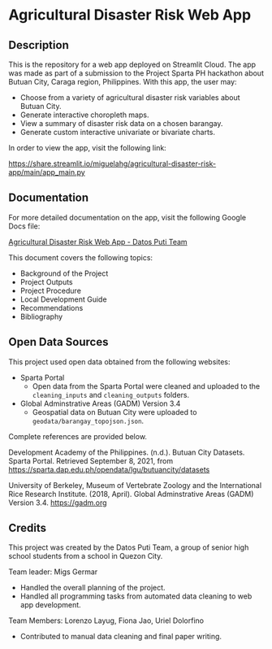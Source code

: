 # Agricultural Disaster Risk Web App

## Description

This is the repository for a web app deployed on Streamlit Cloud. The app was made as part of a submission to the Project Sparta PH hackathon about Butuan City, Caraga region, Philippines. With this app, the user may:

- Choose from a variety of agricultural disaster risk variables about Butuan City.
- Generate interactive choropleth maps.
- View a summary of disaster risk data on a chosen barangay.
- Generate custom interactive univariate or bivariate charts.

In order to view the app, visit the following link:

https://share.streamlit.io/miguelahg/agricultural-disaster-risk-app/main/app_main.py

## Documentation

For more detailed documentation on the app, visit the following Google Docs file:

[Agricultural Disaster Risk Web App - Datos Puti Team](https://docs.google.com/document/d/1feKAvHEzJG2PmKtZrXvsGHOJL4c-kaTc4b_W_fHP-68/edit?usp=sharing)

This document covers the following topics:

- Background of the Project
- Project Outputs
- Project Procedure
- Local Development Guide
- Recommendations
- Bibliography

## Open Data Sources

This project used open data obtained from the following websites:

- Sparta Portal
  - Open data from the Sparta Portal were cleaned and uploaded to the `cleaning_inputs` and `cleaning_outputs` folders.
- Global Adminstrative Areas (GADM) Version 3.4
  - Geospatial data on Butuan City were uploaded to `geodata/barangay_topojson.json`.

Complete references are provided below.

Development Academy of the Philippines. (n.d.). Butuan City Datasets. Sparta Portal. Retrieved September 8, 2021, from https://sparta.dap.edu.ph/opendata/lgu/butuancity/datasets

University of Berkeley, Museum of Vertebrate Zoology and the International Rice Research Institute. (2018, April). Global Adminstrative Areas (GADM) Version 3.4. https://gadm.org

## Credits

This project was created by the Datos Puti Team, a group of senior high school students from a school in Quezon City.

Team leader: Migs Germar

- Handled the overall planning of the project.
- Handled all programming tasks from automated data cleaning to web app development.

Team Members: Lorenzo Layug, Fiona Jao, Uriel Dolorfino

- Contributed to manual data cleaning and final paper writing.
